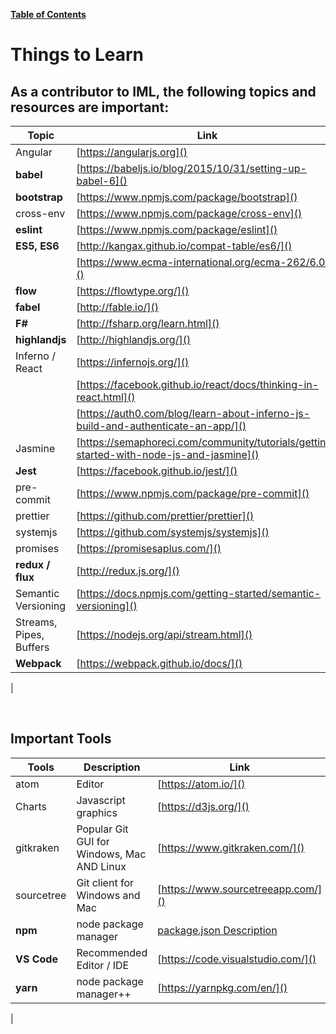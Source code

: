 [**Table of Contents**](index.md)

# Things to Learn

## As a contributor to IML, the following topics and resources are important:

Topic | Link
------|-------
Angular| [https://angularjs.org]()
**babel** | [https://babeljs.io/blog/2015/10/31/setting-up-babel-6]()
**bootstrap** | [https://www.npmjs.com/package/bootstrap]()
cross-env | [https://www.npmjs.com/package/cross-env]()
**eslint** | [https://www.npmjs.com/package/eslint]()
**ES5, ES6** | [http://kangax.github.io/compat-table/es6/]()
    | [https://www.ecma-international.org/ecma-262/6.0/]()
**flow** | [https://flowtype.org/]()
**fabel** | [http://fable.io/]()
**F#** | [http://fsharp.org/learn.html]()
**highlandjs** | [http://highlandjs.org/]()
Inferno / React | [https://infernojs.org/]()
    | [https://facebook.github.io/react/docs/thinking-in-react.html]()
    | [https://auth0.com/blog/learn-about-inferno-js-build-and-authenticate-an-app/]()
Jasmine | [https://semaphoreci.com/community/tutorials/getting-started-with-node-js-and-jasmine]()
**Jest** | [https://facebook.github.io/jest/]()
pre-commit | [https://www.npmjs.com/package/pre-commit]()
prettier | [https://github.com/prettier/prettier]()
systemjs | [https://github.com/systemjs/systemjs]()
promises | [https://promisesaplus.com/]()
**redux / flux** | [http://redux.js.org/]()
Semantic Versioning | [https://docs.npmjs.com/getting-started/semantic-versioning]()
Streams, Pipes, Buffers | [https://nodejs.org/api/stream.html]()
**Webpack** | [https://webpack.github.io/docs/]()
|

<br />

## Important Tools

Tools | Description | Link
------ | -----------|-----
atom | Editor | [https://atom.io/]()
Charts | Javascript graphics | [https://d3js.org/]()
gitkraken | Popular Git GUI for Windows, Mac AND Linux| [https://www.gitkraken.com/]()
sourcetree | Git client for Windows and Mac | [https://www.sourcetreeapp.com/]()
**npm** | node package manager| [package.json Description]()
**VS Code** | Recommended Editor / IDE | [https://code.visualstudio.com/]()
**yarn** |node package manager++  | [https://yarnpkg.com/en/]()
|


